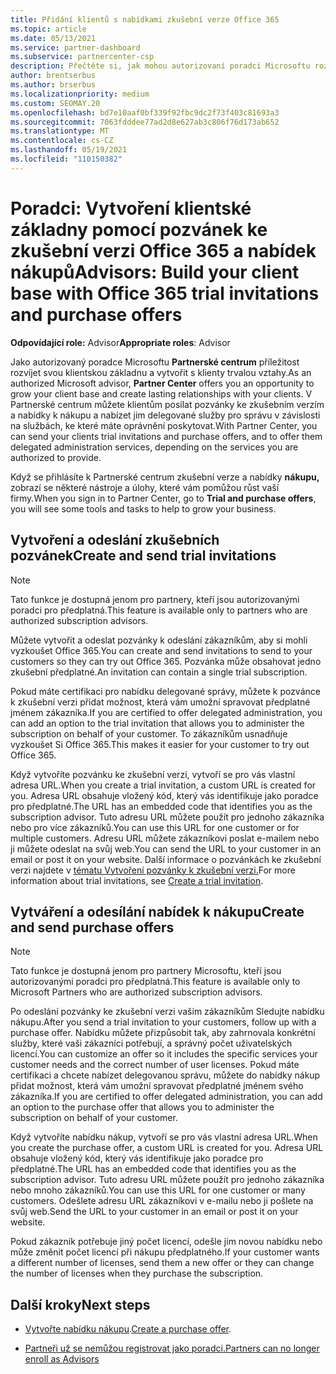 ```yaml
---
title: Přidání klientů s nabídkami zkušební verze Office 365
ms.topic: article
ms.date: 05/13/2021
ms.service: partner-dashboard
ms.subservice: partnercenter-csp
description: Přečtěte si, jak mohou autorizovaní poradci Microsoftu rozšiřovat svá předplatná Office 365. Vytvořte a odešlete klientům pozvánky ke zkušební verzi Office 365 a nabídky k nákupu.
author: brentserbus
ms.author: brserbus
ms.localizationpriority: medium
ms.custom: SEOMAY.20
ms.openlocfilehash: bd7e10aaf0bf339f92fbc9dc2f73f403c81693a3
ms.sourcegitcommit: 7063fdddee77ad2d8e627ab3c806f76d173ab652
ms.translationtype: MT
ms.contentlocale: cs-CZ
ms.lasthandoff: 05/19/2021
ms.locfileid: "110150382"
---
```

# <a name="advisors-build-your-client-base-with-office-365-trial-invitations-and-purchase-offers"></a><span data-ttu-id="9b850-104">Poradci: Vytvoření klientské základny pomocí pozvánek ke zkušební verzi Office 365 a nabídek nákupů</span><span class="sxs-lookup"><span data-stu-id="9b850-104">Advisors: Build your client base with Office 365 trial invitations and purchase offers</span></span>


<span data-ttu-id="9b850-105">**Odpovídající role:** Advisor</span><span class="sxs-lookup"><span data-stu-id="9b850-105">**Appropriate roles**: Advisor</span></span>


<span data-ttu-id="9b850-106">Jako autorizovaný poradce Microsoftu **Partnerské centrum** příležitost rozvíjet svou klientskou základnu a vytvořit s klienty trvalou vztahy.</span><span class="sxs-lookup"><span data-stu-id="9b850-106">As an authorized Microsoft advisor, **Partner Center** offers you an opportunity to grow your client base and create lasting relationships with your clients.</span></span> <span data-ttu-id="9b850-107">V Partnerské centrum můžete klientům posílat pozvánky ke zkušebním verzím a nabídky k nákupu a nabízet jim delegované služby pro správu v závislosti na službách, ke které máte oprávnění poskytovat.</span><span class="sxs-lookup"><span data-stu-id="9b850-107">With Partner Center, you can send your clients trial invitations and purchase offers, and to offer them delegated administration services, depending on the services you are authorized to provide.</span></span>

<span data-ttu-id="9b850-108">Když se přihlásíte k Partnerské centrum zkušební verze a nabídky **nákupu,** zobrazí se některé nástroje a úlohy, které vám pomůžou růst vaší firmy.</span><span class="sxs-lookup"><span data-stu-id="9b850-108">When you sign in to Partner Center, go to **Trial and purchase offers**, you will see some tools and tasks to help to grow your business.</span></span>

## <a name="create-and-send-trial-invitations"></a><span data-ttu-id="9b850-109">Vytvoření a odeslání zkušebních pozvánek</span><span class="sxs-lookup"><span data-stu-id="9b850-109">Create and send trial invitations</span></span>

> [!NOTE]
> <span data-ttu-id="9b850-110">Tato funkce je dostupná jenom pro partnery, kteří jsou autorizovanými poradci pro předplatná.</span><span class="sxs-lookup"><span data-stu-id="9b850-110">This feature is available only to partners who are authorized subscription advisors.</span></span>

<span data-ttu-id="9b850-111">Můžete vytvořit a odeslat pozvánky k odeslání zákazníkům, aby si mohli vyzkoušet Office 365.</span><span class="sxs-lookup"><span data-stu-id="9b850-111">You can create and send invitations to send to your customers so they can try out Office 365.</span></span> <span data-ttu-id="9b850-112">Pozvánka může obsahovat jedno zkušební předplatné.</span><span class="sxs-lookup"><span data-stu-id="9b850-112">An invitation can contain a single trial subscription.</span></span>

<span data-ttu-id="9b850-113">Pokud máte certifikaci pro nabídku delegované správy, můžete k pozvánce k zkušební verzi přidat možnost, která vám umožní spravovat předplatné jménem zákazníka.</span><span class="sxs-lookup"><span data-stu-id="9b850-113">If you are certified to offer delegated administration, you can add an option to the trial invitation that allows you to administer the subscription on behalf of your customer.</span></span> <span data-ttu-id="9b850-114">To zákazníkům usnadňuje vyzkoušet Si Office 365.</span><span class="sxs-lookup"><span data-stu-id="9b850-114">This makes it easier for your customer to try out Office 365.</span></span>

<span data-ttu-id="9b850-115">Když vytvoříte pozvánku ke zkušební verzi, vytvoří se pro vás vlastní adresa URL.</span><span class="sxs-lookup"><span data-stu-id="9b850-115">When you create a trial invitation, a custom URL is created for you.</span></span> <span data-ttu-id="9b850-116">Adresa URL obsahuje vložený kód, který vás identifikuje jako poradce pro předplatné.</span><span class="sxs-lookup"><span data-stu-id="9b850-116">The URL has an embedded code that identifies you as the subscription advisor.</span></span> <span data-ttu-id="9b850-117">Tuto adresu URL můžete použít pro jednoho zákazníka nebo pro více zákazníků.</span><span class="sxs-lookup"><span data-stu-id="9b850-117">You can use this URL for one customer or for multiple customers.</span></span> <span data-ttu-id="9b850-118">Adresu URL můžete zákazníkovi poslat e-mailem nebo ji můžete odeslat na svůj web.</span><span class="sxs-lookup"><span data-stu-id="9b850-118">You can send the URL to your customer in an email or post it on your website.</span></span>
<span data-ttu-id="9b850-119">Další informace o pozvánkách ke zkušební verzi najdete v [tématu Vytvoření pozvánky k zkušební verzi.](advisors-create-a-trial-invitation.md)</span><span class="sxs-lookup"><span data-stu-id="9b850-119">For more information about trial invitations, see [Create a trial invitation](advisors-create-a-trial-invitation.md).</span></span>

## <a name="create-and-send-purchase-offers"></a><span data-ttu-id="9b850-120">Vytváření a odesílání nabídek k nákupu</span><span class="sxs-lookup"><span data-stu-id="9b850-120">Create and send purchase offers</span></span>

> [!NOTE]
> <span data-ttu-id="9b850-121">Tato funkce je dostupná jenom pro partnery Microsoftu, kteří jsou autorizovanými poradci pro předplatná.</span><span class="sxs-lookup"><span data-stu-id="9b850-121">This feature is available only to Microsoft Partners who are authorized subscription advisors.</span></span>

<span data-ttu-id="9b850-122">Po odeslání pozvánky ke zkušební verzi vašim zákazníkům Sledujte nabídku nákupu.</span><span class="sxs-lookup"><span data-stu-id="9b850-122">After you send a trial invitation to your customers, follow up with a purchase offer.</span></span> <span data-ttu-id="9b850-123">Nabídku můžete přizpůsobit tak, aby zahrnovala konkrétní služby, které vaši zákazníci potřebují, a správný počet uživatelských licencí.</span><span class="sxs-lookup"><span data-stu-id="9b850-123">You can customize an offer so it includes the specific services your customer needs and the correct number of user licenses.</span></span> <span data-ttu-id="9b850-124">Pokud máte certifikaci a chcete nabízet delegovanou správu, můžete do nabídky nákup přidat možnost, která vám umožní spravovat předplatné jménem svého zákazníka.</span><span class="sxs-lookup"><span data-stu-id="9b850-124">If you are certified to offer delegated administration, you can add an option to the purchase offer that allows you to administer the subscription on behalf of your customer.</span></span>

<span data-ttu-id="9b850-125">Když vytvoříte nabídku nákup, vytvoří se pro vás vlastní adresa URL.</span><span class="sxs-lookup"><span data-stu-id="9b850-125">When you create the purchase offer, a custom URL is created for you.</span></span> <span data-ttu-id="9b850-126">Adresa URL obsahuje vložený kód, který vás identifikuje jako poradce pro předplatné.</span><span class="sxs-lookup"><span data-stu-id="9b850-126">The URL has an embedded code that identifies you as the subscription advisor.</span></span> <span data-ttu-id="9b850-127">Tuto adresu URL můžete použít pro jednoho zákazníka nebo mnoho zákazníků.</span><span class="sxs-lookup"><span data-stu-id="9b850-127">You can use this URL for one customer or many customers.</span></span> <span data-ttu-id="9b850-128">Odešlete adresu URL zákazníkovi v e-mailu nebo ji pošlete na svůj web.</span><span class="sxs-lookup"><span data-stu-id="9b850-128">Send the URL to your customer in an email or post it on your website.</span></span>

<span data-ttu-id="9b850-129">Pokud zákazník potřebuje jiný počet licencí, odešle jim novou nabídku nebo může změnit počet licencí při nákupu předplatného.</span><span class="sxs-lookup"><span data-stu-id="9b850-129">If your customer wants a different number of licenses, send them a new offer or they can change the number of licenses when they purchase the subscription.</span></span>

## <a name="next-steps"></a><span data-ttu-id="9b850-130">Další kroky</span><span class="sxs-lookup"><span data-stu-id="9b850-130">Next steps</span></span>

- <span data-ttu-id="9b850-131">[Vytvořte nabídku nákupu](advisor-create-a-purchase-offer.md).</span><span class="sxs-lookup"><span data-stu-id="9b850-131">[Create a purchase offer](advisor-create-a-purchase-offer.md).</span></span>

- [<span data-ttu-id="9b850-132">Partneři už se nemůžou registrovat jako poradci.</span><span class="sxs-lookup"><span data-stu-id="9b850-132">Partners can no longer enroll as Advisors</span></span>](advisors-no-csp.md)
